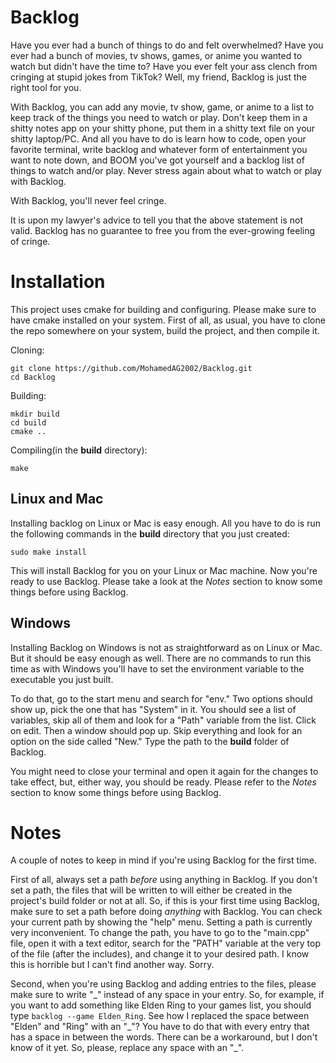 # Backlog
Have you ever had a bunch of things to do and felt overwhelmed? Have you ever had a bunch of movies, tv shows, games, or anime you wanted to watch but didn't have the time to? Have you ever felt your ass clench from cringing at stupid jokes from TikTok? Well, my friend, Backlog is just the right tool for you. 

With Backlog, you can add any movie, tv show, game, or anime to a list to keep track of the things you need to watch or play. Don't keep them in a shitty notes app on your shitty phone, put them in a shitty text file on your shitty laptop/PC. And all you have to do is learn how to code, open your favorite terminal, write backlog and whatever form of entertainment you want to note down, and BOOM you've got yourself and a backlog list of things to watch and/or play. Never stress again about what to watch or play with Backlog.
 
 With Backlog, you'll never feel cringe.

It is upon my lawyer's advice to tell you that the above statement is not valid. Backlog has no guarantee to free you from the ever-growing feeling of cringe.  

# Installation
This project uses cmake for building and configuring. Please make sure to have cmake installed on your system. First of all, as usual, you have to clone the repo somewhere on your system, build the project, and then compile it.

Cloning:
~~~
git clone https://github.com/MohamedAG2002/Backlog.git
cd Backlog
~~~

Building:
~~~
mkdir build
cd build
cmake ..
~~~

Compiling(in the **build** directory):
~~~
make
~~~

## Linux and Mac
Installing backlog on Linux or Mac is easy enough. All you have to do is run the following commands in the **build** directory that you just created:

~~~
sudo make install
~~~

This will install Backlog for you on your Linux or Mac machine. Now you're ready to use Backlog. Please take a look at the *Notes* section to know some things before using Backlog. 

## Windows
Installing Backlog on Windows is not as straightforward as on Linux or Mac. But it should be easy enough as well. There are no commands to run this time as with Windows you'll have to set the environment variable to the executable you just built.

To do that, go to the start menu and search for "env." Two options should show up, pick the one that has "System" in it. You should see a list of variables, skip all of them and look for a "Path" variable from the list. Click on edit. Then a window should pop up. Skip everything and look for an option on the side called "New." Type the path to the **build** folder of Backlog. 

You might need to close your terminal and open it again for the changes to take effect, but, either way, you should be ready. Please refer to the *Notes* section to know some things before using Backlog. 

# Notes
A couple of notes to keep in mind if you're using Backlog for the first time.

First of all, always set a path *before* using anything in Backlog. If you don't set a path, the files that will be written to will either be created in the project's build folder or not at all. So, if this is your first time using Backlog, make sure to set a path before doing *anything* with Backlog. You can check your current path by showing the "help" menu. Setting a path is currently very inconvenient. To change the path, you have to go to the "main.cpp" file, open it with a text editor, search for the "PATH" variable at the very top of the file (after the includes), and change it to your desired path. I know this is horrible but I can't find another way. Sorry.

Second, when you're using Backlog and adding entries to the files, please make sure to write "\_\" instead of any space in your entry. So, for example, if you want to add something like Elden Ring to your games list, you should type `backlog --game Elden_Ring`. See how I replaced the space between "Elden" and "Ring" with an "\_\"? You have to do that with every entry that has a space in between the words. There can be a workaround, but I don't know of it yet. So, please, replace any space with an "\_".
